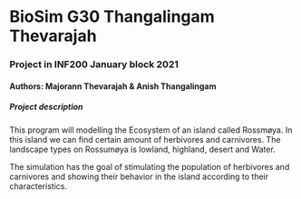 # BioSim G30 Thangalingam Thevarajah

### Project in INF200 January block 2021

#### Authors: Majorann Thevarajah & Anish Thangalingam

##### Project description
This program will modelling the Ecosystem of an island called Rossmøya.
In this island we can find certain amount of herbivores and carnivores.
The landscape types on Rossumøya is lowland, highland, desert and Water.

The simulation has the goal of stimulating the population of herbivores 
and carnivores and showing their behavior in the island according to their characteristics.